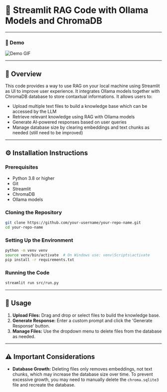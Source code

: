 # 🚀 Streamlit RAG Code with Ollama Models and ChromaDB

---

### 🎥 Demo 
![Demo GIF](https://github.com/DavidePanza/streamlit_RAG/blob/main/demo_video.gif)

---

## 📌 Overview
This code provides a way to use RAG on your local machine using Streamlit as UI to improve user experience. It integrates Ollama models together with ChromaDB database to store contaxtual informations. It allows users to:
- Upload multiple text files to build a knowledge base which can be accessed by the LLM 
- Retrieve relevant knowledge using RAG with Ollama models 
- Generate AI-powered responses based on user queries
- Manage database size by clearing embeddings and text chunks as needed (still need to be improved)

---

## ⚙️ Installation Instructions

### Prerequisites
- Python 3.8 or higher
- Git
- Streamlit
- ChromaDB
- Ollama models

### Cloning the Repository
```bash
git clone https://github.com/your-username/your-repo-name.git
cd your-repo-name
```

### Setting Up the Environment
```bash
python -m venv venv
source venv/bin/activate  # On Windows use: venv\Scripts\activate
pip install -r requirements.txt
```

### Running the Code
```bash
streamlit run src/run.py
```

---

## 📝 Usage
1. **Upload Files:** Drag and drop or select files to build the knowledge base.
2. **Generate Response:** Enter a custom prompt and click the 'Generate Response' button.
3. **Manage Files:** Use the dropdown menu to delete files from the database as needed.

---

## ⚠️ Important Considerations
- **Database Growth:** Deleting files only removes embeddings, not text chunks, which may increase the database size over time. To prevent excessive growth, you may need to manually delete the `chroma.sqlite3` file and recreate the database.


